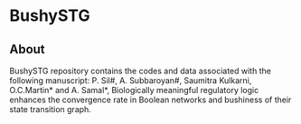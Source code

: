 # BushySTG
## About
BushySTG repository contains the codes and data associated with the following manuscript: 
P. Sil#, A. Subbaroyan#, Saumitra Kulkarni, O.C.Martin* and A. Samal*, Biologically meaningful regulatory logic enhances the convergence rate in Boolean networks and bushiness of their state transition graph.
